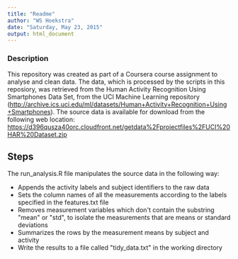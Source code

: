 ```yaml
---
title: "Readme"
author: "WS Hoekstra"
date: "Saturday, May 23, 2015"
output: html_document
---
```


### Description
This repository was created as part of a Coursera course assignment to analyse and clean data. 
The data, which is processed by the scripts in this reposiory, was retrieved from the Human Activity Recognition Using Smartphones Data Set, from the UCI Machine Learning repository (http://archive.ics.uci.edu/ml/datasets/Human+Activity+Recognition+Using+Smartphones). The source data is available for download from the following web location: 
https://d396qusza40orc.cloudfront.net/getdata%2Fprojectfiles%2FUCI%20HAR%20Dataset.zip

## Steps
The run_analysis.R file manipulates the source data in the following way:

   * Appends the activity labels and subject identifiers to the raw data
   * Sets the column names of all the measurements according to the labels specified in the features.txt file
   * Removes measurement variables which don't contain the substring "mean" or "std", to isolate the measurements that are means or standard deviations
   * Summarizes the rows by the measurement means by subject and activity
   * Write the results to a file called "tidy_data.txt" in the working directory